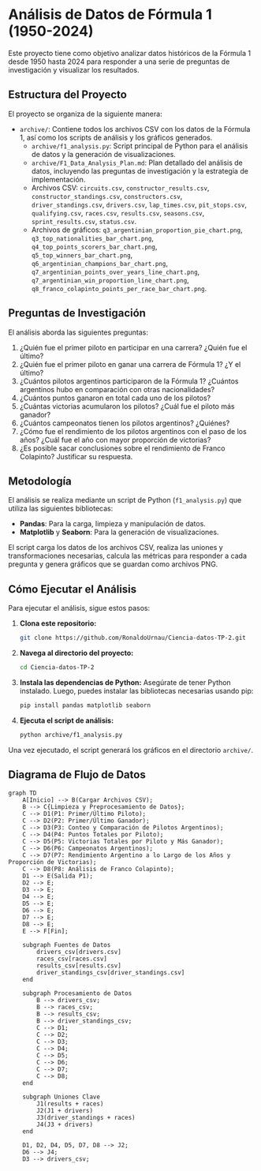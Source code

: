 # Análisis de Datos de Fórmula 1 (1950-2024)

Este proyecto tiene como objetivo analizar datos históricos de la Fórmula 1 desde 1950 hasta 2024 para responder a una serie de preguntas de investigación y visualizar los resultados.

## Estructura del Proyecto

El proyecto se organiza de la siguiente manera:

- `archive/`: Contiene todos los archivos CSV con los datos de la Fórmula 1, así como los scripts de análisis y los gráficos generados.
    - `archive/f1_analysis.py`: Script principal de Python para el análisis de datos y la generación de visualizaciones.
    - `archive/F1_Data_Analysis_Plan.md`: Plan detallado del análisis de datos, incluyendo las preguntas de investigación y la estrategia de implementación.
    - Archivos CSV: `circuits.csv`, `constructor_results.csv`, `constructor_standings.csv`, `constructors.csv`, `driver_standings.csv`, `drivers.csv`, `lap_times.csv`, `pit_stops.csv`, `qualifying.csv`, `races.csv`, `results.csv`, `seasons.csv`, `sprint_results.csv`, `status.csv`.
    - Archivos de gráficos: `q3_argentinian_proportion_pie_chart.png`, `q3_top_nationalities_bar_chart.png`, `q4_top_points_scorers_bar_chart.png`, `q5_top_winners_bar_chart.png`, `q6_argentinian_champions_bar_chart.png`, `q7_argentinian_points_over_years_line_chart.png`, `q7_argentinian_win_proportion_line_chart.png`, `q8_franco_colapinto_points_per_race_bar_chart.png`.

## Preguntas de Investigación

El análisis aborda las siguientes preguntas:

1.  ¿Quién fue el primer piloto en participar en una carrera? ¿Quién fue el último?
2.  ¿Quién fue el primer piloto en ganar una carrera de Fórmula 1? ¿Y el último?
3.  ¿Cuántos pilotos argentinos participaron de la Fórmula 1? ¿Cuántos argentinos hubo en comparación con otras nacionalidades?
4.  ¿Cuántos puntos ganaron en total cada uno de los pilotos?
5.  ¿Cuántas victorias acumularon los pilotos? ¿Cuál fue el piloto más ganador?
6.  ¿Cuántos campeonatos tienen los pilotos argentinos? ¿Quiénes?
7.  ¿Cómo fue el rendimiento de los pilotos argentinos con el paso de los años? ¿Cuál fue el año con mayor proporción de victorias?
8.  ¿Es posible sacar conclusiones sobre el rendimiento de Franco Colapinto? Justificar su respuesta.

## Metodología

El análisis se realiza mediante un script de Python (`f1_analysis.py`) que utiliza las siguientes bibliotecas:

-   **Pandas**: Para la carga, limpieza y manipulación de datos.
-   **Matplotlib** y **Seaborn**: Para la generación de visualizaciones.

El script carga los datos de los archivos CSV, realiza las uniones y transformaciones necesarias, calcula las métricas para responder a cada pregunta y genera gráficos que se guardan como archivos PNG.

## Cómo Ejecutar el Análisis

Para ejecutar el análisis, sigue estos pasos:

1.  **Clona este repositorio:**
    ```bash
    git clone https://github.com/RonaldoUrnau/Ciencia-datos-TP-2.git
    ```
2.  **Navega al directorio del proyecto:**
    ```bash
    cd Ciencia-datos-TP-2
    ```
3.  **Instala las dependencias de Python:**
    Asegúrate de tener Python instalado. Luego, puedes instalar las bibliotecas necesarias usando pip:
    ```bash
    pip install pandas matplotlib seaborn
    ```
4.  **Ejecuta el script de análisis:**
    ```bash
    python archive/f1_analysis.py
    ```

Una vez ejecutado, el script generará los gráficos en el directorio `archive/`.

## Diagrama de Flujo de Datos

```mermaid
graph TD
    A[Inicio] --> B(Cargar Archivos CSV);
    B --> C{Limpieza y Preprocesamiento de Datos};
    C --> D1(P1: Primer/Último Piloto);
    C --> D2(P2: Primer/Último Ganador);
    C --> D3(P3: Conteo y Comparación de Pilotos Argentinos);
    C --> D4(P4: Puntos Totales por Piloto);
    C --> D5(P5: Victorias Totales por Piloto y Más Ganador);
    C --> D6(P6: Campeonatos Argentinos);
    C --> D7(P7: Rendimiento Argentino a lo Largo de los Años y Proporción de Victorias);
    C --> D8(P8: Análisis de Franco Colapinto);
    D1 --> E(Salida P1);
    D2 --> E;
    D3 --> E;
    D4 --> E;
    D5 --> E;
    D6 --> E;
    D7 --> E;
    D8 --> E;
    E --> F[Fin];

    subgraph Fuentes de Datos
        drivers_csv[drivers.csv]
        races_csv[races.csv]
        results_csv[results.csv]
        driver_standings_csv[driver_standings.csv]
    end

    subgraph Procesamiento de Datos
        B --> drivers_csv;
        B --> races_csv;
        B --> results_csv;
        B --> driver_standings_csv;
        C --> D1;
        C --> D2;
        C --> D3;
        C --> D4;
        C --> D5;
        C --> D6;
        C --> D7;
        C --> D8;
    end

    subgraph Uniones Clave
        J1(results + races)
        J2(J1 + drivers)
        J3(driver_standings + races)
        J4(J3 + drivers)
    end

    D1, D2, D4, D5, D7, D8 --> J2;
    D6 --> J4;
    D3 --> drivers_csv;
